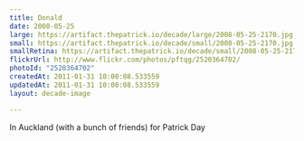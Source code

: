 ```yaml
---
title: Donald
date: 2008-05-25
large: https://artifact.thepatrick.io/decade/large/2008-05-25-2170.jpg
small: https://artifact.thepatrick.io/decade/small/2008-05-25-2170.jpg
smallRetina: https://artifact.thepatrick.io/decade/small/2008-05-25-2170@2x.jpg
flickrUrl: http://www.flickr.com/photos/pftqg/2520364702/
photoId: "2520364702"
createdAt: 2011-01-31 10:00:08.533559
updatedAt: 2011-01-31 10:00:08.533559
layout: decade-image

---
```

In Auckland (with a bunch of friends) for Patrick Day
